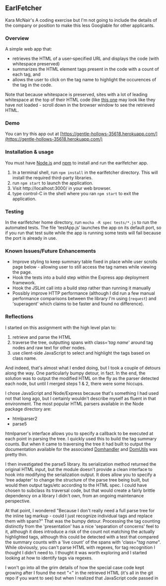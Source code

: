 ## EarlFetcher

Kara McNair's A coding exercise but I'm not going to include the details of the company or position to make this less Googlable for other applicants.

### Overview

A simple web app that:
* retrieves the HTML of a user-specified URL and displays the code (with whitespace preserved)
* summarizes the HTML element tags present in the code with a count of each tag, and
* allows the user to click on the tag name to highlight the occurences of the tag in the code.

Note that because whitespace is preserved, sites with a lot of leading whitespace at the top of their HTML code (like [this one](https://gentle-hollows-35618.herokuapp.com/?theUrl=http%3A%2F%2Fvendorexpress.amazon.com) may look like they have not loaded - scroll down in the browser window to see the retrieved HTML.

### Demo
You can try this app out at [https://gentle-hollows-35618.herokuapp.com/](https://gentle-hollows-35618.herokuapp.com/)

### Installation & usage
You must have [Node.js](https://nodejs.org/en/download/) and [npm](https://docs.npmjs.com/getting-started/installing-node) to install and run the earlfetcher app.
1. In a terminal shell, run ```npm install``` in the earlfetcher directory. This will install the required third-party libraries.
2. run ```npm start``` to launch the application.
3. Visit http://localhost:3000/ in your web browser.
4. type control-C in the shell where you ran ```npm start``` to exit the application.

### Testing
In the earlfetcher home directory, run `mocha -R spec tests/*.js` to run the automated tests. The file 'testApp.js' launches the app on its default port, so if you run that test suite while the app is running some tests will fail because the port is already in use.

### Known Issues/Future Enhancements
* Improve styling to keep summary table fixed in place while user scrolls page below - allowing user to still access the tag names while viewing the page.
* Hook the tests into a build step within the Express app deployment framework.
* Hook the JSLint call into a build step rather than running it manually
* Possibly improve HTTP performance (although I did run a few manual performance comparisons between the library I'm using (```request```) and 'superagent' which claims to be faster and found no difference).

### Reflections

I started on this assignment with the high level plan to:

1. retrieve and parse the HTML
2. traverse the tree, outputting spans with class='_tag name_' around tag nodes and raw text for other nodes.
3. use client-side JavaScript to select and highlight the tags based on class name.

And indeed, that's almost what I ended doing, but I took a couple of detours along the way. One particularly bumpy detour, in fact. In the end, the solution was to output the modified HTML on the fly as the parser detected each node, but until I merged steps 1 & 2, there were some hiccups.

I chose JavaScript and Node/Express because that's something I had used not that long ago, but I certainly wouldn't describe myself as fluent in that environment. The most popular HTML parsers available in the Node package directory are:
* htmlparser2
* parse5

htmlparser's interface allows you to specify a callback to be executed at each point in parsing the tree. I quickly used this to build the tag summary counts. But when it came to traversing the tree it had built to output the documentation available for the associated [Domhandler](https://github.com/fb55/domhandler) and [DomUtils](https://github.com/fb55/DomUtils) was pretty thin.

I then investigated the parse5 library. Its serialization method returned the original HTML input, but the module doesn't provide a clean interface to hook into modifying the serialization output. It does allow you to specify a 'tree adapter' to change the structure of the parse tree being built, but would then output tags/etc according to the HTML spec. I could have chosen to subclass its traversal code, but that would create a fairly brittle dependency on a library I didn't own, from an ongoing maintenance perspective.

At that point, I wondered "Because I don't really need a full parse tree for the inline tag markup - could I just recognize individual tags and replace them with spans?" That was the bumpy detour. Processing the tag counting distinctly from the 'presentation' has a nice 'separation of concerns' feel to it, although it does introduce a risk of the count not matching the actually highlighted tags, although this could be detected with a test that compared the summary counts with a 'live count' of the spans with 'class="_tag name_". While obviously, you can't parse HTML with regexes, for tag recognition I thought I didn't need to. I thought it was worth exploring and I started looking at how to identify tags via regexes.

I won't go into all the grim details of how the special case code kept growing after I found the next "<" in the retrieved HTML (it's all in the git repo if you want to see) but when I realized that JavaScript code passed in <script> tags to the browser could contain completely arbitrary HTML in document.write() calls, it was clear that even simple tag detection via regexes was a completely dead end. To ignore everything within the script tags required matching open and close tags, which meant parsing WAS required. I returned to the HMTL parsing libraries and realized that I could generate my output HTML while in the initial parsing (which is more efficient, anyway).




